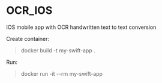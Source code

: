 # OCR_IOS
IOS mobile app with OCR handwritten text to text conversion

Create container:
> docker build -t my-swift-app .

Run:
>docker run -it --rm my-swift-app

